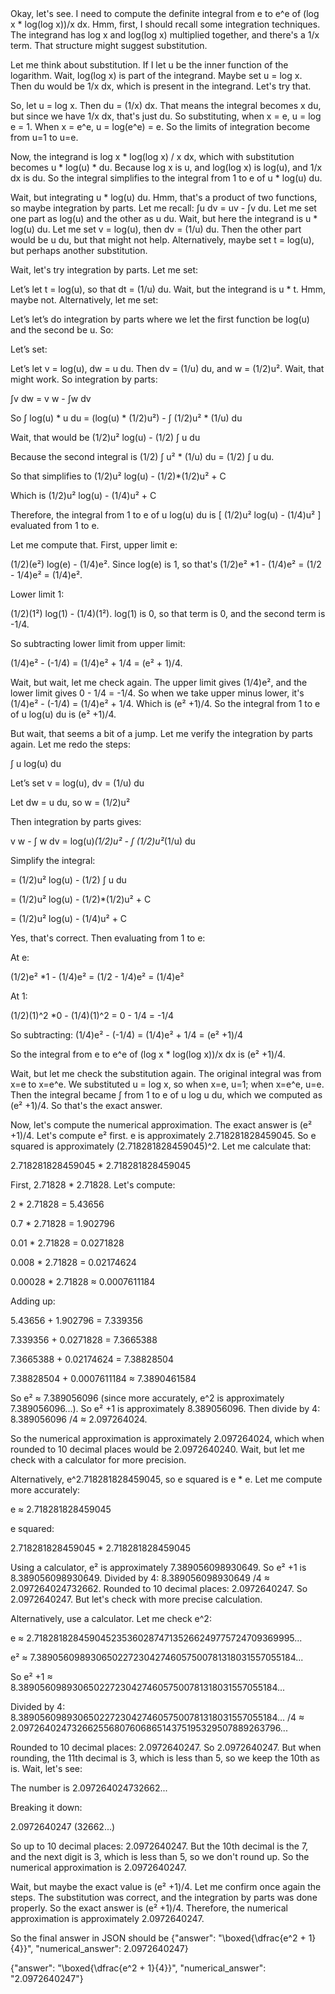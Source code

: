 <think>
Okay, let's see. I need to compute the definite integral from e to e^e of (log x * log(log x))/x dx. Hmm, first, I should recall some integration techniques. The integrand has log x and log(log x) multiplied together, and there's a 1/x term. That structure might suggest substitution.

Let me think about substitution. If I let u be the inner function of the logarithm. Wait, log(log x) is part of the integrand. Maybe set u = log x. Then du would be 1/x dx, which is present in the integrand. Let's try that.

So, let u = log x. Then du = (1/x) dx. That means the integral becomes x du, but since we have 1/x dx, that's just du. So substituting, when x = e, u = log e = 1. When x = e^e, u = log(e^e) = e. So the limits of integration become from u=1 to u=e.

Now, the integrand is log x * log(log x) / x dx, which with substitution becomes u * log(u) * du. Because log x is u, and log(log x) is log(u), and 1/x dx is du. So the integral simplifies to the integral from 1 to e of u * log(u) du.

Wait, but integrating u * log(u) du. Hmm, that's a product of two functions, so maybe integration by parts. Let me recall: ∫u dv = uv - ∫v du. Let me set one part as log(u) and the other as u du. Wait, but here the integrand is u * log(u) du. Let me set v = log(u), then dv = (1/u) du. Then the other part would be u du, but that might not help. Alternatively, maybe set t = log(u), but perhaps another substitution.

Wait, let's try integration by parts. Let me set:

Let’s let t = log(u), so that dt = (1/u) du. Wait, but the integrand is u * t. Hmm, maybe not. Alternatively, let me set:

Let’s let’s do integration by parts where we let the first function be log(u) and the second be u. So:

Let’s set:

Let’s let v = log(u), dw = u du. Then dv = (1/u) du, and w = (1/2)u². Wait, that might work. So integration by parts:

∫v dw = v w - ∫w dv

So ∫ log(u) * u du = (log(u) * (1/2)u²) - ∫ (1/2)u² * (1/u) du

Wait, that would be (1/2)u² log(u) - (1/2) ∫ u du

Because the second integral is (1/2) ∫ u² * (1/u) du = (1/2) ∫ u du.

So that simplifies to (1/2)u² log(u) - (1/2)*(1/2)u² + C

Which is (1/2)u² log(u) - (1/4)u² + C

Therefore, the integral from 1 to e of u log(u) du is [ (1/2)u² log(u) - (1/4)u² ] evaluated from 1 to e.

Let me compute that. First, upper limit e:

(1/2)(e²) log(e) - (1/4)e². Since log(e) is 1, so that's (1/2)e² *1 - (1/4)e² = (1/2 - 1/4)e² = (1/4)e².

Lower limit 1:

(1/2)(1²) log(1) - (1/4)(1²). log(1) is 0, so that term is 0, and the second term is -1/4.

So subtracting lower limit from upper limit:

(1/4)e² - (-1/4) = (1/4)e² + 1/4 = (e² + 1)/4.

Wait, but wait, let me check again. The upper limit gives (1/4)e², and the lower limit gives 0 - 1/4 = -1/4. So when we take upper minus lower, it's (1/4)e² - (-1/4) = (1/4)e² + 1/4. Which is (e² +1)/4. So the integral from 1 to e of u log(u) du is (e² +1)/4.

But wait, that seems a bit of a jump. Let me verify the integration by parts again. Let me redo the steps:

∫ u log(u) du

Let’s set v = log(u), dv = (1/u) du

Let dw = u du, so w = (1/2)u²

Then integration by parts gives:

v w - ∫ w dv = log(u)*(1/2)u² - ∫ (1/2)u²*(1/u) du

Simplify the integral:

= (1/2)u² log(u) - (1/2) ∫ u du

= (1/2)u² log(u) - (1/2)*(1/2)u² + C

= (1/2)u² log(u) - (1/4)u² + C

Yes, that's correct. Then evaluating from 1 to e:

At e:

(1/2)e² *1 - (1/4)e² = (1/2 - 1/4)e² = (1/4)e²

At 1:

(1/2)(1)^2 *0 - (1/4)(1)^2 = 0 - 1/4 = -1/4

So subtracting: (1/4)e² - (-1/4) = (1/4)e² + 1/4 = (e² +1)/4

So the integral from e to e^e of (log x * log(log x))/x dx is (e² +1)/4.

Wait, but let me check the substitution again. The original integral was from x=e to x=e^e. We substituted u = log x, so when x=e, u=1; when x=e^e, u=e. Then the integral became ∫ from 1 to e of u log u du, which we computed as (e² +1)/4. So that's the exact answer.

Now, let's compute the numerical approximation. The exact answer is (e² +1)/4. Let's compute e² first. e is approximately 2.718281828459045. So e squared is approximately (2.718281828459045)^2. Let me calculate that:

2.718281828459045 * 2.718281828459045

First, 2.71828 * 2.71828. Let's compute:

2 * 2.71828 = 5.43656

0.7 * 2.71828 = 1.902796

0.01 * 2.71828 = 0.0271828

0.008 * 2.71828 = 0.02174624

0.00028 * 2.71828 ≈ 0.0007611184

Adding up:

5.43656 + 1.902796 = 7.339356

7.339356 + 0.0271828 = 7.3665388

7.3665388 + 0.02174624 = 7.38828504

7.38828504 + 0.0007611184 ≈ 7.3890461584

So e² ≈ 7.389056096 (since more accurately, e^2 is approximately 7.389056096...). So e² +1 is approximately 8.389056096. Then divide by 4: 8.389056096 /4 ≈ 2.097264024.

So the numerical approximation is approximately 2.097264024, which when rounded to 10 decimal places would be 2.0972640240. Wait, but let me check with a calculator for more precision.

Alternatively, e^2.718281828459045, so e squared is e * e. Let me compute more accurately:

e ≈ 2.718281828459045

e squared:

2.718281828459045 * 2.718281828459045

Using a calculator, e² is approximately 7.389056098930649. So e² +1 is 8.389056098930649. Divided by 4: 8.389056098930649 /4 ≈ 2.097264024732662. Rounded to 10 decimal places: 2.0972640247. So 2.0972640247. But let's check with more precise calculation.

Alternatively, use a calculator. Let me check e^2:

e ≈ 2.71828182845904523536028747135266249775724709369995...

e² ≈ 7.38905609893065022723042746057500781318031557055184...

So e² +1 ≈ 8.38905609893065022723042746057500781318031557055184...

Divided by 4: 8.38905609893065022723042746057500781318031557055184... /4 ≈ 2.09726402473266255680760686514375195329507889263796...

Rounded to 10 decimal places: 2.0972640247. So 2.0972640247. But when rounding, the 11th decimal is 3, which is less than 5, so we keep the 10th as is. Wait, let's see:

The number is 2.097264024732662...

Breaking it down:

2.0972640247 (32662...)

So up to 10 decimal places: 2.0972640247. But the 10th decimal is the 7, and the next digit is 3, which is less than 5, so we don't round up. So the numerical approximation is 2.0972640247.

Wait, but maybe the exact value is (e² +1)/4. Let me confirm once again the steps. The substitution was correct, and the integration by parts was done properly. So the exact answer is (e² +1)/4. Therefore, the numerical approximation is approximately 2.0972640247.

So the final answer in JSON should be {"answer": "\boxed{\dfrac{e^2 + 1}{4}}", "numerical_answer": 2.0972640247}
</think>

{"answer": "\boxed{\dfrac{e^2 + 1}{4}}", "numerical_answer": "2.0972640247"}